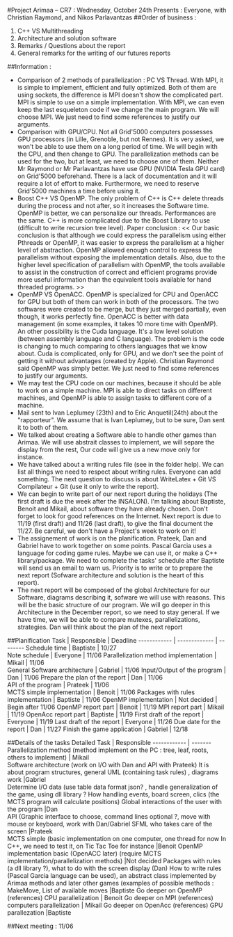 #Project Arimaa – CR7 : Wednesday, October 24th
Presents : Everyone, with Christian Raymond, and Nikos Parlavantzas
##Order of business :
1. C++ VS Multithreading
2. Architecture and solution software
3. Remarks / Questions about the report
4. General remarks for the writing of our futures reports

##Information :
- Comparison of 2 methods of parallelization : PC VS Thread. With MPI, it is simple to implement, efficient and fully optimized. Both of them are using sockets, the difference is MPI doesn't show the complicated part. MPI is simple to use on a simple implementation. With MPI, we can even keep the last esqueleton code if we change the main program. We will choose MPI. We just need to find some references to justify our arguments.
- Comparison with GPU/CPU. Not all Grid'5000 computers possesses GPU processors (in Lille, Grenoble, but not Rennes). It is very asked, we won't be able to use them on a long period of time. We will begin with the CPU, and then change to GPU. The parallelization methods can be used for the two, but at least, we need to choose one of them. Neither Mr Raymond or Mr Parlavantzas have use GPU (NVIDIA Tesla GPU card) on Grid'5000 beforehand. There is a lack of documentation and it will require a lot of effort to make. Furthermore, we need to reserve Grid'5000 machines a time before using it.
- Boost C++ VS OpenMP. The only problem of C++ is C++ delete threads during the process and not after, so it increases the Software time. OpenMP is better, we can personalize our threads. Performances are the same. C++ is more complicated due to the Boost Library to use (difficult to write recursion tree level). Paper conclusion : << Our basic conclusion is that although we could express the parallelism using either Pthreads or OpenMP, it was easier to express the parallelism at a higher level of abstraction. OpenMP allowed enough control to express the parallelism without exposing the implementation details. Also, due to the higher level specification of parallelism with OpenMP, the tools available to assist in the construction of correct and efficient programs provide more useful information than the equivalent tools available for hand threaded programs. >>
- OpenMP VS OpenACC. OpenMP is specialized for CPU and OpenACC for GPU but both of them can work in both of the processors. The two softwares were created to be merge, but they just merged partially, even though, it works perfectly fine. OpenACC is better with data management (in some examples, it takes 10 more time with OpenMP). An other possibility is the Cuda language. It's a low level solution (between assembly language and C language). The problem is the code is changing to much comparing to others languages that we know about. Cuda is complicated, only for GPU, and we don't see the point of getting it without advantages (created by Apple). Christian Raymond said OpenMP was simply better.
We just need to find some references to justify our arguments.
- We may test the CPU code on our machines, because it should be able to work on a simple machine. MPI is able to direct tasks on different machines, and OpenMP is able to assign tasks to different core of a machine.
- Mail sent to Ivan Leplumey (23th) and to Eric Anquetil(24th) about the "rapporteur". We assume that is Ivan Leplumey, but to be sure, Dan sent it to both of them.
- We talked about creating a Software able to handle other games than Arimaa. We will use abstrait classes to implement, we will separe the display from the rest, Our code will give us a new move only for instance.
- We have talked about a writing rules file (see in the folder help). We can list all things we need to respect about writing rules. Everyone can add something. The next question to discuss is about WriteLatex + Git VS Compilateur + Git (use it only to write the report).
- We can begin to write part of our next report during the holidays (The first draft is due the week after the INSALON). I'm talking about Baptiste, Benoit and Mikail, about software they have already chosen. Don't forget to look for good references on the Internet. Next report is due to 11/19 (first draft) and 11/26 (last draft), to give the final document the 11/27. Be careful, we don't have a Project's week to work on it!
- The assignement of work is on the planification. Prateek, Dan and Gabriel have to work together on some points. Pascal Garcia uses a language for coding game rules. Maybe we can use it, or make a C++ library/package. We need to complete the tasks' schedule after Baptiste will send us an email to warn us. Priority is to write or to prepare the next report (Sofware architecture and solution is the heart of this report).
- The next report will be composed of the global Architecture for our Software, diagrams describing it, sofware we will use with reasons. This will be the basic structure of our program. We will go deeper in this Architecture in the December report, so we need to stay general. If we have time, we will be able to compare mutexes, parallelizations, strategies. Dan will think about the plan of the next report

##Planification
Task		|						Responsible	|	Deadline
------------ | ------------- | --------
Schedule time							 | 	Baptiste	 | 	10/27	
Note schedule							 | 	Everyone	 | 	11/06
Parallelization method implementation	 | 			Mikail	 | 		11/06		
General Software architecture			 | 		Gabriel	 | 	11/06
Input/Output of the program				 | 		Dan	 	 | 	11/06
Prepare the plan of the report			 | 			Dan		 | 	11/06		
API of the program						 | 	Prateek		 | 11/06		
MCTS simple implementation				 | 	Benoit		 | 	11/06
Packages with rules implementation		 | 			Baptiste	 | 	11/06
OpenMP implementation					 | 	Not decided	 | Begin after 11/06
OpenMP report part						 | 	Benoit		 | 	11/19
MPI report part						 | 	Mikail			 | 11/19
OpenAcc report part						 | 	Baptiste	 | 	11/19
First draft of the report				 | 		Everyone	 | 	11/19
Last draft of the report				 | 		Everyone	 | 	11/26
Due date for the report					 | 	Dan			 | 11/27
Finish the game application			 | 		Gabriel	 | 	12/18

##Details of the tasks
Detailed Task						|					Responsible
------------ | -------
Parallelization method  (method implement on the PC : tree, leaf, roots, others to implement)	|	Mikail	
Software architecture (work on I/O with Dan and API with Prateek) It is about program structures, general UML (containing task rules) , diagrams work			|Gabriel	
Determine I/O data (use table data format json? , handle generalization of the game, using dll library ? How handling events, board screen, clics (the MCTS program will calculate positions) Global interactions of the user with the program							|Dan		
API (Graphic interface to choose, command lines optional ?, move with mouse or keyboard,  work with Dan/Gabriel SFML						 who takes care of the screen									|Prateek		
MCTS simple (basic implementation on one computer, one thread for now In C++, we need to test it, on Tic Tac Toe for instance						|Benoit	
OpenMP implementation basic (OpenACC later) (require MCTS implementation/parallelization methods)						|Not decided
Packages with rules (a dll library ?), what to do with the screen display (Dan) How to write rules (Pascal Garcia language can be used), an abstract class implemented by Arimaa methods  and later other games (examples of possible methods : MakeMove, List of available moves		|Baptiste
Go deeper on OpenMP (references) CPU parallelization					|	Benoit
Go deeper on MPI (references) computers parallelization					|	Mikail
Go deeper on OpenAcc (references) GPU parallezation						|Baptiste

##Next meeting : 11/06
